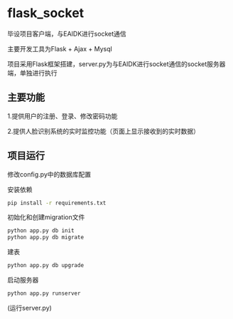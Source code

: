 # flask_socket
毕设项目客户端，与EAIDK进行socket通信

主要开发工具为Flask + Ajax + Mysql

项目采用Flask框架搭建，server.py为与EAIDK进行socket通信的socket服务器端，单独进行执行

## 主要功能
1.提供用户的注册、登录、修改密码功能

2.提供人脸识别系统的实时监控功能（页面上显示接收到的实时数据）


## 项目运行
修改config.py中的数据库配置

安装依赖

```bash
pip install -r requirements.txt
```

初始化和创建migration文件

```bash
python app.py db init
python app.py db migrate
```

建表

```bash
python app.py db upgrade
```


启动服务器

```bash
python app.py runserver
```

(运行server.py)